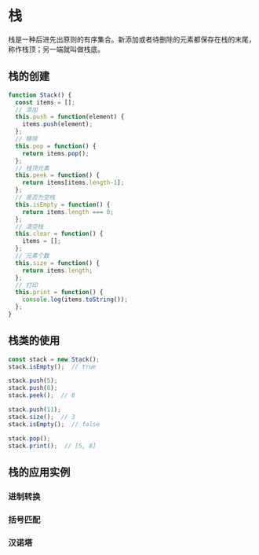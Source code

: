 # 栈
栈是一种后进先出原则的有序集合。新添加或者待删除的元素都保存在栈的末尾，称作栈顶；另一端就叫做栈底。

## 栈的创建

```JavaScript
function Stack() {
  const items = [];
  // 添加
  this.push = function(element) {
    items.push(element);
  };
  // 移除
  this.pop = function() {
    return items.pop();
  };
  // 栈顶元素
  this.peek = function() {
    return items[items.length-1];
  };
  // 是否为空栈
  this.isEmpty = function() {
    return items.length === 0;
  };
  // 清空栈
  this.clear = function() {
    items = [];
  };
  // 元素个数
  this.size = function() {
    return items.length;
  };
  // 打印
  this.print = function() {
    console.log(items.toString());
  };
}
```

## 栈类的使用

```JavaScript
const stack = new Stack();
stack.isEmpty();  // true

stack.push(5);
stack.push(8);
stack.peek();  // 8

stack.push(11);
stack.size();  // 3
stack.isEmpty();  // false

stack.pop();
stack.print();  // [5, 8]
```

## 栈的应用实例

### 进制转换

### 括号匹配

### 汉诺塔
